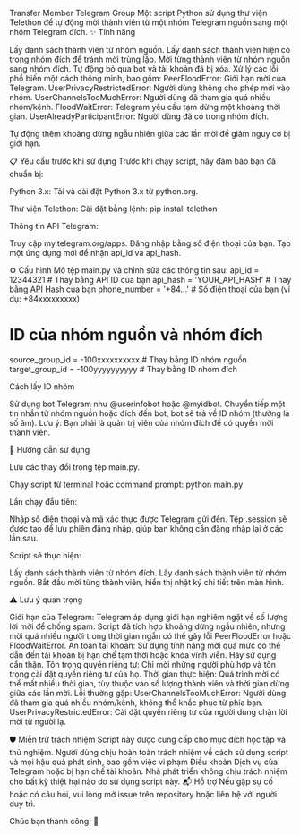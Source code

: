 Transfer Member Telegram Group
Một script Python sử dụng thư viện Telethon để tự động mời thành viên từ một nhóm Telegram nguồn sang một nhóm Telegram đích.
✨ Tính năng

Lấy danh sách thành viên từ nhóm nguồn.
Lấy danh sách thành viên hiện có trong nhóm đích để tránh mời trùng lặp.
Mời từng thành viên từ nhóm nguồn sang nhóm đích.
Tự động bỏ qua bot và tài khoản đã bị xóa.
Xử lý các lỗi phổ biến một cách thông minh, bao gồm:
PeerFloodError: Giới hạn mời của Telegram.
UserPrivacyRestrictedError: Người dùng không cho phép mời vào nhóm.
UserChannelsTooMuchError: Người dùng đã tham gia quá nhiều nhóm/kênh.
FloodWaitError: Telegram yêu cầu tạm dừng một khoảng thời gian.
UserAlreadyParticipantError: Người dùng đã có trong nhóm đích.


Tự động thêm khoảng dừng ngẫu nhiên giữa các lần mời để giảm nguy cơ bị giới hạn.

📋 Yêu cầu trước khi sử dụng
Trước khi chạy script, hãy đảm bảo bạn đã chuẩn bị:

Python 3.x: Tải và cài đặt Python 3.x từ python.org.

Thư viện Telethon: Cài đặt bằng lệnh:
pip install telethon


Thông tin API Telegram:

Truy cập my.telegram.org/apps.
Đăng nhập bằng số điện thoại của bạn.
Tạo một ứng dụng mới để nhận api_id và api_hash.



⚙️ Cấu hình
Mở tệp main.py và chỉnh sửa các thông tin sau:
api_id = 12344321  # Thay bằng API ID của bạn
api_hash = 'YOUR_API_HASH'  # Thay bằng API Hash của bạn
phone_number = '+84...'  # Số điện thoại của bạn (ví dụ: +84xxxxxxxxx)

# ID của nhóm nguồn và nhóm đích
source_group_id = -100xxxxxxxxxx  # Thay bằng ID nhóm nguồn
target_group_id = -100yyyyyyyyyy  # Thay bằng ID nhóm đích

Cách lấy ID nhóm

Sử dụng bot Telegram như @userinfobot hoặc @myidbot.
Chuyển tiếp một tin nhắn từ nhóm nguồn hoặc đích đến bot, bot sẽ trả về ID nhóm (thường là số âm).
Lưu ý: Bạn phải là quản trị viên của nhóm đích để có quyền mời thành viên.

🚀 Hướng dẫn sử dụng

Lưu các thay đổi trong tệp main.py.

Chạy script từ terminal hoặc command prompt:
python main.py


Lần chạy đầu tiên:

Nhập số điện thoại và mã xác thực được Telegram gửi đến.
Tệp .session sẽ được tạo để lưu phiên đăng nhập, giúp bạn không cần đăng nhập lại ở các lần sau.


Script sẽ thực hiện:

Lấy danh sách thành viên từ nhóm đích.
Lấy danh sách thành viên từ nhóm nguồn.
Bắt đầu mời từng thành viên, hiển thị nhật ký chi tiết trên màn hình.



⚠️ Lưu ý quan trọng

Giới hạn của Telegram: Telegram áp dụng giới hạn nghiêm ngặt về số lượng lời mời để chống spam. Script đã tích hợp khoảng dừng ngẫu nhiên, nhưng mời quá nhiều người trong thời gian ngắn có thể gây lỗi PeerFloodError hoặc FloodWaitError.
An toàn tài khoản: Sử dụng tính năng mời quá mức có thể dẫn đến tài khoản bị hạn chế tạm thời hoặc khóa vĩnh viễn. Hãy sử dụng cẩn thận.
Tôn trọng quyền riêng tư: Chỉ mời những người phù hợp và tôn trọng cài đặt quyền riêng tư của họ.
Thời gian thực hiện: Quá trình mời có thể mất nhiều thời gian, tùy thuộc vào số lượng thành viên và thời gian dừng giữa các lần mời.
Lỗi thường gặp:
UserChannelsTooMuchError: Người dùng đã tham gia quá nhiều nhóm/kênh, không thể khắc phục từ phía bạn.
UserPrivacyRestrictedError: Cài đặt quyền riêng tư của người dùng chặn lời mời từ người lạ.



🛡️ Miễn trừ trách nhiệm
Script này được cung cấp cho mục đích học tập và thử nghiệm. Người dùng chịu hoàn toàn trách nhiệm về cách sử dụng script và mọi hậu quả phát sinh, bao gồm việc vi phạm Điều khoản Dịch vụ của Telegram hoặc bị hạn chế tài khoản. Nhà phát triển không chịu trách nhiệm cho bất kỳ thiệt hại nào do sử dụng script này.
📬 Hỗ trợ
Nếu gặp sự cố hoặc có câu hỏi, vui lòng mở issue trên repository hoặc liên hệ với người duy trì.

Chúc bạn thành công! 🚀
